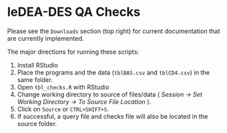 # IeDEA-DES QA Checks

Please see the `Downloads` section (top right) for current documentation that are currently implemented.

The major directions for running these scripts:

1. Install RStudio
2. Place the programs and the data (`tblBAS.csv` and `tblCD4.csv`) in the same folder.  
3. Open `tbl_checks.R` with RStudio
4. Change working directory to source of files/data ( _Session -> Set Working Directory -> To Source File Location_ ).
5. Click on `Source` or `CTRL+SHIFT+S`.
6. If successful, a query file and checks file will also be located in the source folder.
